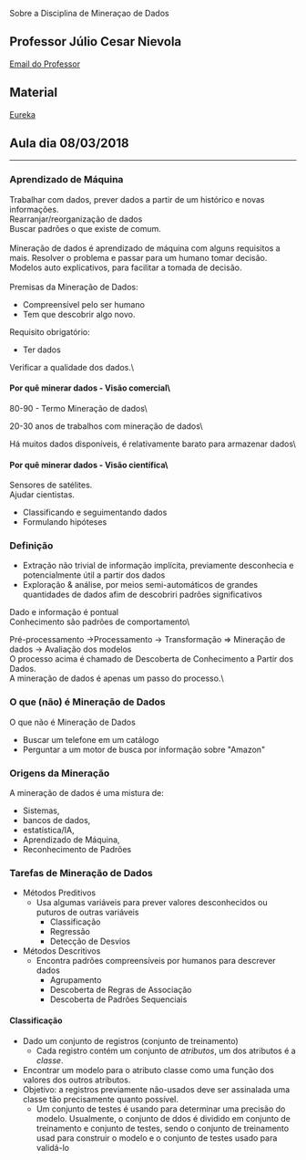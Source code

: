  Sobre a Disciplina de Mineraçao de Dados

## Professor Júlio Cesar Nievola

[Email do Professor](mailto:nievola@ppgia.pucpr.br)

## Material

[Eureka](https://eureka.pucpr.br)

## Aula dia 08/03/2018

---

### Aprendizado de Máquina

Trabalhar com dados, prever dados a partir de um histórico e novas informações.\
Rearranjar/reorganização de dados\
Buscar padrões o que existe de comum.\
\
Mineração de dados é aprendizado de máquina com alguns requisitos a mais.
Resolver o problema e passar para um humano tomar decisão.\
Modelos auto explicativos, para facilitar a tomada de decisão.\
\
Premisas da Mineração de Dados:

* Compreensível pelo ser humano
* Tem que descobrir algo novo.

Requisito obrigatório:

* Ter dados

Verificar a qualidade dos dados.\

#### Por quê minerar dados - Visão comercial\

80-90 - Termo Mineração de dados\

20-30 anos de trabalhos com mineração de dados\

Há muitos dados disponíveis, é relativamente barato para armazenar dados\

#### Por quê minerar dados - Visão científica\

Sensores de satélites.\
Ajudar cientistas.

* Classificando e seguimentando dados
* Formulando hipóteses

### Definição

* Extração não trivial de informação implícita, previamente desconhecia e potencialmente útil a partir dos dados
* Exploração & análise, por meios semi-automáticos de grandes quantidades de dados afim de descobriri padrões significativos

Dado e informação é pontual\
Conhecimento são padrões de comportamento\

Pré-processamento ->Processamento -> Transformação => Mineração de dados -> Avaliação dos modelos\
O processo acima é chamado de Descoberta de Conhecimento a Partir dos Dados.\
A mineração de dados é apenas um passo do processo.\

### O que (não) é Mineração de Dados

 O que não é Mineração de Dados
* Buscar um telefone em um catálogo
* Perguntar a um motor de busca por informação sobre "Amazon"

### Origens da Mineração

A mineração de dados é uma mistura de:

* Sistemas,
* bancos de dados,
* estatística/IA,
* Aprendizado de Máquina,
* Reconhecimento de Padrões

### Tarefas de Mineração de Dados

* Métodos Preditivos
  * Usa algumas variáveis para prever valores desconhecidos ou puturos de outras variáveis
    * Classificação
    * Regressão
    * Detecção de Desvios
* Métodos Descritivos
  * Encontra padrões compreensíveis por humanos para descrever dados
    * Agrupamento
    * Descoberta de Regras de Associação
    * Descoberta de Padrões Sequenciais


#### Classificação

* Dado um conjunto de registros (conjunto de treinamento)
  * Cada registro contém um conjunto de *atributos*, um dos atributos é a *classe*.
* Encontrar um modelo para o atributo classe como uma função dos valores dos outros atributos.
* Objetivo: a registros previamente não-usados deve ser assinalada uma classe tão precisamente quanto possível.
  * Um conjunto de testes é usando para determinar uma precisão do modelo. Usualmente, o conjunto de ddos é dividido em conjunto de treinamento e conjunto de testes, sendo o conjunto de treinamento usad para construir o modelo e o conjunto de testes usado para validá-lo

